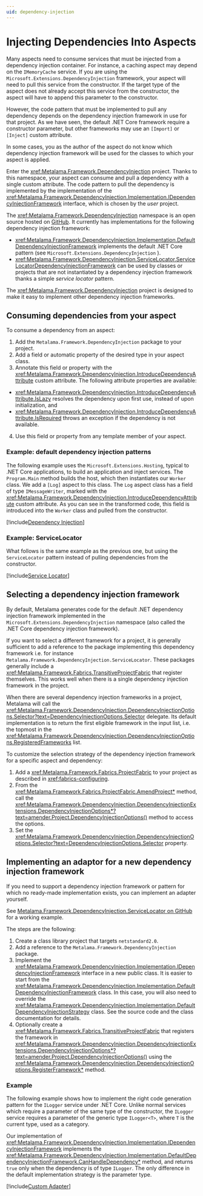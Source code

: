 ```yaml
---
uid: dependency-injection
---
```


# Injecting Dependencies Into Aspects

Many aspects need to consume services that must be injected from a dependency injection container. For instance, a caching aspect may depend on the `IMemoryCache` service. If you are using the `Microsoft.Extensions.DependencyInjection` framework, your aspect will need to pull this service from the constructor. If the target type of the aspect does not already accept this service from the constructor, the aspect will have to append this parameter to the constructor.

However, the code pattern that must be implemented to pull any dependency depends on the dependency injection framework in use for that project. As we have seen, the default .NET Core framework require a constructor parameter, but other  frameworks may use an `[Import]` or `[Inject]` custom attribute. 

In some cases, you as the author of the aspect do not know which dependency injection framework will be used for the classes to which your aspect is applied.

Enter the <xref:Metalama.Framework.DependencyInjection> project. Thanks to this namespace, your aspect can consume and pull a dependency with a single custom attribute. The code pattern to pull the dependency is implemented by the implementation of the <xref:Metalama.Framework.DependencyInjection.Implementation.IDependencyInjectionFramework> interface, which is chosen by the _user_ project. 

The <xref:Metalama.Framework.DependencyInjection> namespace is an open source hosted on [GitHub](https://github.com/postsharp/Metalama.Framework.Extensions). It currently has implementations for the following dependency injection framework:
* <xref:Metalama.Framework.DependencyInjection.Implementation.DefaultDependencyInjectionFramework> implements the default .NET Core pattern  (see `Microsoft.Extensions.DependencyInjection` ).
* <xref:Metalama.Framework.DependencyInjection.ServiceLocator.ServiceLocatorDependencyInjectionFramework> can be used by classes or projects that are not instantiated by a dependency injection framework thanks a simple _service locator_ pattern.

The <xref:Metalama.Framework.DependencyInjection> project is designed to make it easy to implement other dependency injection frameworks.


## Consuming dependencies from your aspect

To consume a dependency from an aspect:

1. Add the `Metalama.Framework.DependencyInjection` package to your project.
2. Add a field or automatic property of the desired type in your aspect class.
3. Annotate this field or property with the <xref:Metalama.Framework.DependencyInjection.IntroduceDependencyAttribute> custom attribute. The following attribute properties are available:
  * <xref:Metalama.Framework.DependencyInjection.IntroduceDependencyAttribute.IsLazy> resolves the dependency upon first use, instead of upon initialization, and
  * <xref:Metalama.Framework.DependencyInjection.IntroduceDependencyAttribute.IsRequired> throws an exception if the dependency is not available.
4. Use this field or property from any template member of your aspect.

### Example: default dependency injection patterns

The following example uses the `Microsoft.Extensions.Hosting`, typical to .NET Core applications, to build an application and inject services. The `Program.Main` method builds the host, which then instantiates our `Worker` class. We add a `[Log]` aspect to this class. The `Log` aspect class has a field of type `IMessageWriter`, marked with the <xref:Metalama.Framework.DependencyInjection.IntroduceDependencyAttribute> custom attribute. As you can see in the transformed code, this field is introduced into the `Worker` class and pulled from the constructor.

[!include[Dependency Injection](../../code/Metalama.Documentation.SampleCode.DependencyInjection/Hello.cs)]

### Example: ServiceLocator

What follows is the same example as the previous one, but using the `ServiceLocator` pattern instead of pulling dependencies from the constructor.

[!include[Service Locator](../../code/Metalama.Documentation.SampleCode.DependencyInjection.ServiceLocator/Hello.cs)]


## Selecting a dependency injection framework

By default, Metalama generates code for the default .NET dependency injection framework implemented in the ``Microsoft.Extensions.DependencyInjection`` namespace (also called the .NET Core dependency injection framework).

If you want to select a different framework for a project, it is generally sufficient to add a reference to the package implementing this dependency framework i.e. for instance `Metalama.Framework.DependencyInjection.ServiceLocator`. These packages generally include a <xref:Metalama.Framework.Fabrics.TransitiveProjectFabric> that register themselves. This works well when there is a single dependency injection framework in the project.

When there are several dependency injection frameworks in a project, Metalama will call the <xref:Metalama.Framework.DependencyInjection.DependencyInjectionOptions.Selector?text=DependencyInjectionOptions.Selector> delegate. Its default implementation is to return the first eligible framework in the input list, i.e. the topmost in the <xref:Metalama.Framework.DependencyInjection.DependencyInjectionOptions.RegisteredFrameworks> list. 

To customize the selection strategy of the dependency injection framework for a specific aspect and dependency:

1. Add a <xref:Metalama.Framework.Fabrics.ProjectFabric> to your project as described in <xref:fabrics-configuring>.
2. From the <xref:Metalama.Framework.Fabrics.ProjectFabric.AmendProject*> method, call the <xref:Metalama.Framework.DependencyInjection.DependencyInjectionExtensions.DependencyInjectionOptions*?text=amender.Project.DependencyInjectionOptions()> method to access the options.
3. Set the <xref:Metalama.Framework.DependencyInjection.DependencyInjectionOptions.Selector?text=DependencyInjectionOptions.Selector> property.

 
 ## Implementing an adaptor for a new dependency injection framework

 If you need to support a dependency injection framework or pattern for which no ready-made implementation exists, you can implement an adapter yourself.

 See [Metalama.Framework.DependencyInjection.ServiceLocator on GitHub](https://github.com/postsharp/Metalama.Framework.Extensions/tree/master/src/Metalama.Framework.DependencyInjection.ServiceLocator) for a working example.

 The steps are the following:

1. Create a class library project that targets `netstandard2.0`.
2. Add a reference to the `Metalama.Framework.DependencyInjection` package.
3. Implement the <xref:Metalama.Framework.DependencyInjection.Implementation.IDependencyInjectionFramework> interface in a new public class. It is easier to start from the <xref:Metalama.Framework.DependencyInjection.Implementation.DefaultDependencyInjectionFramework> class. In this case, you will also need to override the <xref:Metalama.Framework.DependencyInjection.Implementation.DefaultDependencyInjectionStrategy> class. See the source code and the class documentation for details.
4. Optionally create a <xref:Metalama.Framework.Fabrics.TransitiveProjectFabric> that registers the framework in <xref:Metalama.Framework.DependencyInjection.DependencyInjectionExtensions.DependencyInjectionOptions*?text=amender.Project.DependencyInjectionOptions()> using the <xref:Metalama.Framework.DependencyInjection.DependencyInjectionOptions.RegisterFramework*> method.

### Example

The following example shows how to implement the right code generation pattern for the `ILogger` service under .NET Core. Unlike normal services which require a parameter of the same type of the constructor, the `ILogger` service requires a parameter of the generic type `ILogger<T>`, where `T` is the current type, used as a category.

Our implementation of <xref:Metalama.Framework.DependencyInjection.Implementation.IDependencyInjectionFramework> implements the <xref:Metalama.Framework.DependencyInjection.Implementation.DefaultDependencyInjectionFramework.CanHandleDependency*> method, and returns `true` only when the dependency is of type `ILogger`. The only difference in the default implementation strategy is the parameter type.


[!include[Custom Adapter](../../code/Metalama.Documentation.SampleCode.DependencyInjection/CustomFramework.cs)]